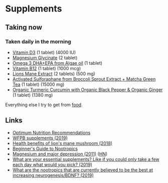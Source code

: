 # Supplements

## Taking now

### Taken daily in the morning

- [Vitamin D3](https://www.amazon.co.uk/gp/product/B00X0ZCE2O/ref=ox_sc_act_title_5?smid=A3P5ROKL5A1OLE&psc=1) (1 tablet) (4000 IU)
- [Magnesium Glycinate](https://www.amazon.co.uk/gp/product/B00ENF72TA/ref=ox_sc_act_title_3?smid=A3P5ROKL5A1OLE&psc=1) (2 tablet)
- [Omega 3 DHA+EPA from Algae oil](https://www.amazon.co.uk/gp/product/B015QB57FU/ref=ox_sc_act_title_4?smid=A3E1W8LX91Q6YX&psc=1) (1 tablet)
- [Vitamin B12](https://www.amazon.co.uk/gp/product/B01N5RGV8U/ref=ox_sc_act_title_2?smid=A3FUWIVN918VYA&psc=1) (1 tablet) (1000 mcg)
- [Lions Mane Extract](https://shop.realmushrooms.com/products/organic-lions-mane-extract-capsules) (2 tablets) (500 mg)
- [Activated Sulforaphane from Broccoli Sprout Extract + Matcha Green Tea](https://www.amazon.co.uk/gp/product/B00JGX9Q8E/ref=ox_sc_act_title_1?smid=A3IBZ7QCUHTXB6&psc=1) (1 tablet) (15000 mg)
- [Organic Turmeric Curcumin with Organic Black Pepper & Organic Ginger](https://www.amazon.co.uk/Organic-Turmeric-Curcumin-Capsules-Certified/dp/B0772QQX76/ref=sr_1_4?keywords=turmeric&qid=1560618897&s=drugstore&sr=1-4) (1 tablet) (1380 mg)

Everything else I try to get from [food](foods.md).

## Links

- [Optimum Nutrition Recommendations](https://nutritionfacts.org/2011/09/12/dr-gregers-2011-optimum-nutrition-recommendations/)
- [WFPB supplements (2019)](https://www.reddit.com/r/PlantBasedDiet/comments/ac6w9v/vitamins/)
- [Health benefits of lion's mane mushroom (2018)](https://www.youtube.com/watch?v=p02umCRoFas)
- [Beginner's Guide to Nootropics](https://www.reddit.com/r/Nootropics/wiki/beginners)
- [Magnesium and major depression (2011)](https://www.ncbi.nlm.nih.gov/books/NBK507265/) ([HN](https://news.ycombinator.com/item?id=20181855))
- [What are your essential supplements? Like if you could only take a few each day what would you pick? (2019)](https://www.reddit.com/r/Supplements/comments/bwhhro/what_are_your_essential_supplements_like_if_you/)
- [What are the nootropics that are currently believed to be the best at increasing neurogenesis/BDNF? (2019)](https://www.reddit.com/r/Nootropics/comments/c2kec5/what_are_the_nootropics_that_are_currently/)

